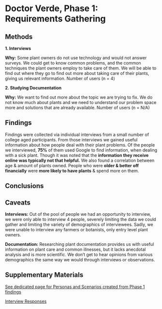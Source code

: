 # Doctor Verde, Phase 1: Requirements Gathering

## Methods

**1. Interviews**

**Why:** 
Some plant owners do not use technology and would not answer surveys. We could get to know common problems, and the common techniques the plant owners employ to take care of them. We will be able to find out where they go to find out more about taking care of their plants, giving us relevant information.
Number of users (n = 4)

**2. Studying Documentation**

**Why:** 
We want to find out more about the topic we are trying to fix. We do not know much about plants and we need to understand our problem space more and solutions that are already available.
Number of users (n = N/A)

## Findings

Findings were collected via individual interviews from a small number of college aged participants. From those interviews we gained useful information about how people deal with their plant problems. Of the people we interviewed, **75%** of them used Google to find information, when dealing with a sick plant. Though it was noted that the **information they receive online was typically not that helpful.** We also found a correlation between age & amount of plants owned. People who were **older & better off financially** were **more likely to have plants** & spend more on them. 

## Conclusions



## Caveats

**Interviews:** Out of the pool of people we had an opportunity to interview, we were only able to interview 4 people, severely limiting the data we could gather and limiting the variety of demographics of interviewees. Sadly, we were unable to interview any farmers or botanists, only entry level plant owners.

**Documentation:** Researching plant documentation provides us with useful information on plant care and common illnesses, but it lacks anecdotal analysis and is more scientific. We don’t get to hear opinions from various demographics the same way we would through interviews or observations.

## Supplementary Materials

[See dedicated page for Personas and Scenarios created from Phase 1 findings](../personas-scenarios.md)

[Interview Responses](https://github.com/UsabilityEngineering/DoctorVerde/blob/ffd962e951120827cac5738c7fc9f73e6ec53c9a/phase1/Interviews.pdf)
